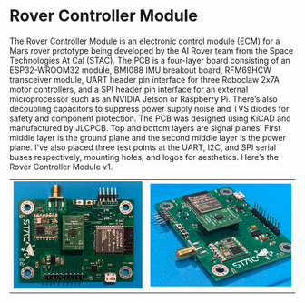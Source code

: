 # **Rover Controller Module**

The Rover Controller Module is an electronic control module (ECM) for a Mars rover prototype being developed by the AI Rover team from the Space Technologies At Cal (STAC). The PCB is a four-layer board consisting of an ESP32-WROOM32 module, BMI088 IMU breakout board, RFM69HCW transceiver module, UART header pin interface for three Roboclaw 2x7A motor controllers, and a SPI header pin interface for an external microprocessor such as an NVIDIA Jetson or Raspberry Pi. There’s also decoupling capacitors to suppress power supply noise and TVS diodes for safety and component protection. The PCB was designed using KiCAD and manufactured by JLCPCB. Top and bottom layers are signal planes. First middle layer is the ground plane and the second middle layer is the power plane. I've also placed three test points at the UART, I2C, and SPI serial buses respectively, mounting holes, and logos for aesthetics. Here’s the Rover Controller Module v1.

|||
|:-:|:-:|
|![](images/rcu0.png?h=750&w=1260)|![](images/rcu1.png?h=750&w=1260)|


